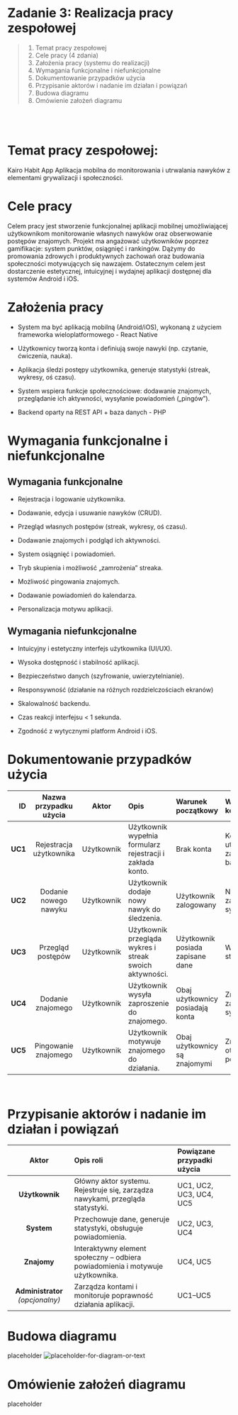 # Zadanie 3: Realizacja pracy zespołowej
> 1. Temat pracy zespołowej 
> 2. Cele pracy (4 zdania)
> 3. Założenia pracy (systemu do realizacji)
> 4. Wymagania funkcjonalne i niefunkcjonalne
> 5. Dokumentowanie przypadków użycia
> 6. Przypisanie aktorów i nadanie im działan i powiązań
> 7. Budowa diagramu
> 8. Omówienie założeń diagramu

<br><br>

# Temat pracy zespołowej:
Kairo Habit App
Aplikacja mobilna do monitorowania i utrwalania nawyków z elementami grywalizacji i społeczności.

# Cele pracy
Celem pracy jest stworzenie funkcjonalnej aplikacji mobilnej umożliwiającej użytkownikom monitorowanie własnych nawyków oraz obserwowanie postępów znajomych. Projekt ma angażować użytkowników poprzez gamifikacje: system punktów, osiągnięć i rankingów. Dążymy do promowania zdrowych i produktywnych zachowań oraz budowania społeczności motywujących się nawzajem. Ostatecznym celem jest dostarczenie estetycznej, intuicyjnej i wydajnej aplikacji dostępnej dla systemów Android i iOS.

# Założenia pracy
- System ma być aplikacją mobilną (Android/iOS), wykonaną z użyciem frameworka wieloplatformowego - React Native

- Użytkownicy tworzą konta i definiują swoje nawyki (np. czytanie, ćwiczenia, nauka).

- Aplikacja śledzi postępy użytkownika, generuje statystyki (streak, wykresy, oś czasu).

- System wspiera funkcje społecznościowe: dodawanie znajomych, przeglądanie ich aktywności, wysyłanie powiadomień („pingów”).

- Backend oparty na REST API  + baza danych - PHP

# Wymagania funkcjonalne i niefunkcjonalne
## Wymagania funkcjonalne
- Rejestracja i logowanie użytkownika.

- Dodawanie, edycja i usuwanie nawyków (CRUD).

- Przegląd własnych postępów (streak, wykresy, oś czasu).

- Dodawanie znajomych i podgląd ich aktywności.

- System osiągnięć i powiadomień.

- Tryb skupienia i możliwość „zamrożenia” streaka.

- Możliwość pingowania znajomych.

- Dodawanie powiadomień do kalendarza.

- Personalizacja motywu aplikacji.

## Wymagania niefunkcjonalne
- Intuicyjny i estetyczny interfejs użytkownika (UI/UX).

- Wysoka dostępność i stabilność aplikacji.

- Bezpieczeństwo danych (szyfrowanie, uwierzytelnianie).

- Responsywność (działanie na różnych rozdzielczościach ekranów)

- Skalowalność backendu.

- Czas reakcji interfejsu < 1 sekunda.

- Zgodność z wytycznymi platform Android i iOS.

# Dokumentowanie przypadków użycia

| ID | Nazwa przypadku użycia| Aktor | Opis | Warunek początkowy | Wynik końcowy |
|---:|:---------------------:|:-----:|:-----|:-------------------|:--------------|
| **UC1** | Rejestracja użytkownika | Użytkownik | Użytkownik wypełnia formularz rejestracji i zakłada konto. | Brak konta | Konto utworzone i zapisane w bazie. |
| **UC2** | Dodanie nowego nawyku | Użytkownik | Użytkownik dodaje nowy nawyk do śledzenia. | Użytkownik zalogowany | Nawyk zapisany w systemie. |
| **UC3** | Przegląd postępów | Użytkownik | Użytkownik przegląda wykres i streak swoich aktywności. | Użytkownik posiada zapisane dane | Wyświetlenie statystyk. |
| **UC4** | Dodanie znajomego | Użytkownik | Użytkownik wysyła zaproszenie do znajomego. | Obaj użytkownicy posiadają konta | Znajomość zapisana w systemie. |
| **UC5** | Pingowanie znajomego | Użytkownik | Użytkownik motywuje znajomego do działania. | Obaj użytkownicy są znajomymi | Znajomy otrzymuje powiadomienie. |

<br>

# Przypisanie aktorów i nadanie im działan i powiązań
| Aktor | Opis roli | Powiązane przypadki użycia |
|:-----:|:----------|:---------------------------|
| **Użytkownik** | Główny aktor systemu. Rejestruje się, zarządza nawykami, przegląda statystyki. | UC1, UC2, UC3, UC4, UC5 |
| **System** | Przechowuje dane, generuje statystyki, obsługuje powiadomienia. | UC2, UC3, UC4 |
| **Znajomy** | Interaktywny element społeczny – odbiera powiadomienia i motywuje użytkownika. | UC4, UC5 |
| **Administrator** *(opcjonalny)* | Zarządza kontami i monitoruje poprawność działania aplikacji. | UC1–UC5 |


# Budowa diagramu
placeholder
![placeholder-for-diagram-or-text](resources/placeholder)

# Omówienie założeń diagramu
placeholder

